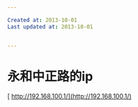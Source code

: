```yaml
---

Created at: 2013-10-01
Last updated at: 2013-10-01


---
```


# 永和中正路的ip


 [ http://192.168.100.1/](http://192.168.100.1/)

